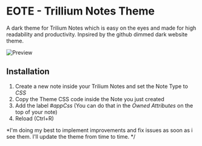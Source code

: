 # EOTE - Trillium Notes Theme
A dark theme for Trilium Notes which is easy on the eyes and made for high readability and productivity. 
Inpsired by the github dimmed dark website theme.

![Preview](https://github.com/tobealive/trilium-theme-eote/blob/main/preview.jpg)

## Installation
1. Create a new note inside your Trilium Notes and set the Note Type to _CSS_
2. Copy the Theme CSS code inside the Note you just created
3. Add the label _#appCss_ (You can do that in the _Owned Attributes_ on the top of your note)
4. Reload (Ctrl+R) 

*I'm doing my best to implement improvements and fix issues as soon as i see them. I'll update the theme from time to time. */
